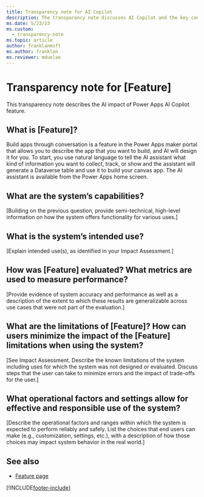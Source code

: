 ```yaml
---
title: Transparency note for AI Copilot
description: The transparency note discusses AI Copilot and the key considerations for making use of this technology responsibly.
ms.date: 5/23/23
ms.custom: 
  - transparency-note
ms.topic: article
author: franklanmsft
ms.author: franklan
ms.reviewer: mduelae
---
```


# Transparency note for [Feature]

This transparency note describes the AI impact of Power Apps AI Copilot feature.

## What is [Feature]?

Build apps through conversation is a feature in the Power Apps maker portal that allows you to describe the app that you want to build, and AI will design it for you. To start, you use natural language to tell the AI assistant what kind of information you want to collect, track, or show and the assistant will generate a Dataverse table and use it to build your canvas app.  The AI assistant is available from the Power Apps home screen. 

## What are the system’s capabilities?

[Building on the previous question, provide semi-technical, high-level information on how the system offers functionality for various uses.]

## What is the system’s intended use?

[Explain intended use(s), as identified in your Impact Assessment.]

## How was [Feature] evaluated? What metrics are used to measure performance?

[Provide evidence of system accuracy and performance as well as a description of the extent to which these results are generalizable across use cases that were not part of the evaluation.]

## What are the limitations of [Feature]? How can users minimize the impact of the [Feature] limitations when using the system?

[See Impact Assessment. Describe the known limitations of the system including uses for which the system was not designed or evaluated. Discuss steps that the user can take to minimize errors and the impact of trade-offs for the user.]

## What operational factors and settings allow for effective and responsible use of the system?

[Describe the operational factors and ranges within which the system is expected to perform reliably and safely. List the choices that end users can make (e.g., customization, settings, etc.), with a description of how those choices may impact system behavior in the real world.]

## See also

- [Feature page]([Link])

[!INCLUDE[footer-include](../includes/footer-banner.md)]

